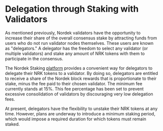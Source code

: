 # Delegation through Staking with Validators

As mentioned previously, Nordek validators have the opportunity to increase their share of the overall consensus stake by attracting funds from users who do not run validator nodes themselves. These users are known as "delegators." A delegator has the freedom to select any validator (or multiple validators) and stake any amount of NRK tokens with them to participate in the consensus.

The Nordek Staking [platform](https://staking.nordekscan.com) provides a convenient way for delegators to delegate their NRK tokens to a validator. By doing so, delegators are entitled to receive a share of the Nordek block rewards that is proportionate to their stake, minus the fee paid to their chosen validator. The minimum fee currently stands at 15%. This fee percentage has been set to prevent excessive consolidation of validators by discouraging very low delegation fees.

At present, delegators have the flexibility to unstake their NRK tokens at any time. However, plans are underway to introduce a minimum staking period, which would impose a required duration for which tokens must remain staked.
